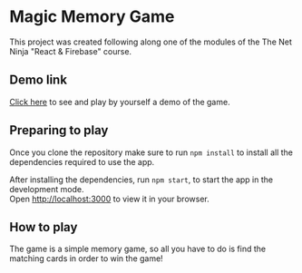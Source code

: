 # Magic Memory Game

This project was created following along one of the modules of the The Net Ninja "React & Firebase" course.

## Demo link

[Click here](https://magic-memory.herokuapp.com/) to see and play by yourself a demo of the game.

## Preparing to play

Once you clone the repository make sure to run `npm install` to install all the dependencies required to use the app.

After installing the dependencies, run `npm start`, to start the app in the development mode.\
Open [http://localhost:3000](http://localhost:3000) to view it in your browser.

## How to play

The game is a simple memory game, so all you have to do is find the matching cards in order to win the game!
